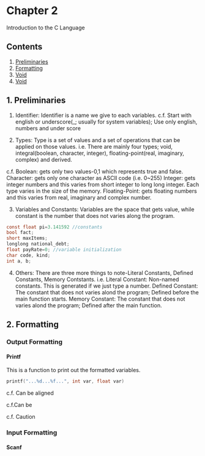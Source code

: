 # Chapter 2
Introduction to the C Language

## Contents
1. [Preliminaries](#1-preliminaries)
2. [Formatting](#2-formatting)
3. [Void](#3-void)
4. [Void](#4-void)

## 1. Preliminaries
1) Identifier: Identifier is a name we give to each variables.
c.f. Start with english or underscore(_; usually for system variables); Use only english, numbers and under score

2) Types: Type is a set of values and a set of operations that can be applied on those values.
i.e. There are mainly four types; void, integral(boolean, character, integer), floating-point(real, imaginary, complex) and derived.

c.f. Boolean: gets only two values-0,1 which represents true and false.
     Character: gets only one character as ASCII code (i.e. 0~255)
     Integer: gets integer numbers and this varies from short integer to long long integer. Each type varies in the size of the memory.
     Floating-Point: gets floating numbers and this varies from real, imaginary and complex number.

3) Variables and Constants: Variables are the space that gets value, while constant is the number that does not varies along the program.
```c
const float pi=3.141592 //constants
bool fact;
short maxItems;
longlong national_debt;
float payRate=0; //variable initialization
char code, kind;
int a, b;
```

4) Others: There are three more things to note-Literal Constants, Defined Constants, Memory Contstants.
i.e. Literal Constant: Non-named constants. This is generated if we just type a number.
     Defined Constant: The constant that does not varies alond the program; Defined before the main function starts.
     Memory Constant: The constant that does not varies alond the program; Defined after the main function.

## 2. Formatting
### Output Formatting
#### Printf
This is a function to print out the formatted variables.

```c
printf("...%d...%f...", int var, float var)
```

c.f. Can be aligned 

c.f.Can be 

c.f. Caution

### Input Formatting
#### Scanf

